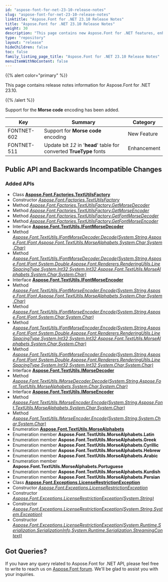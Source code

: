 ```yaml
---
id: "aspose-font-for-net-23-10-release-notes"
slug: "aspose-font-for-net-23-10-release-notes"
linktitle: "Aspose.Font for .NET 23.10 Release Notes"
title: "Aspose.Font for .NET 23.10 Release Notes"
weight: 30
description: "This page contains new Aspose.Font for .NET features, enhancement, and bug fixes in 2023, version 23.10."
type: "repository"
layout: "release"
hideChildren: false
toc: false
family_listing_page_title: "Aspose.Font for .NET 23.10 Release Notes"
menuItemWithNoContent: false
---
```


{{% alert color="primary" %}}

This page contains release notes information for Aspose.Font for .NET 23.10.

{{% /alert %}}

Support for the **Morse code** encoding has been added.

| Key | Summary | Category |
|---|---|---|
| FONTNET-602 |  Support for **Morse code** encoding | New Feature |
| FONTNET-511 |  Update bit *12* in '**head**' table for converted **TrueType** fonts | Enhancement |

## Public API and Backwards Incompatible Changes

### Added APIs
* Class [**Aspose.Font.Factories.TextUtilsFactory**](https://reference.aspose.com/font/net/aspose.font.factories/textutilsfactory/)
* Constructor [*Aspose.Font.Factories.TextUtilsFactory*](https://reference.aspose.com/font/net/aspose.font.factories/textutilsfactory/textutilsfactory/)
* Method [*Aspose.Font.Factories.TextUtilsFactory.GetMorseDecoder*](https://reference.aspose.com/font/net/aspose.font.factories/textutilsfactory/getmorsedecoder/)
* Method [*Aspose.Font.Factories.TextUtilsFactory.GetMorseEncoder*](https://reference.aspose.com/font/net/aspose.font.factories/textutilsfactory/getmorseencoder/)
* Method [*Aspose.Font.Factories.TextUtilsFactory.GetFontMorseDecoder*](https://reference.aspose.com/font/net/aspose.font.factories/textutilsfactory/getfontmorsedecoder/)
* Method [*Aspose.Font.Factories.TextUtilsFactory.GetFontMorseEncoder*](https://reference.aspose.com/font/net/aspose.font.factories/textutilsfactory/getfontmorseencoder/)
* Interface [**Aspose.Font.TextUtils.IFontMorseDecoder**](https://reference.aspose.com/font/net/aspose.font.textutils/ifontmorsedecoder/)
* Method [*Aspose.Font.TextUtils.IFontMorseDecoder.Decode(System.String,Aspose.Font.IFont,Aspose.Font.TextUtils.MorseAlphabets,System.Char,System.Char)*](https://reference.aspose.com/font/net/aspose.font.textutils/ifontmorsedecoder/decode/#decode)
* Method [*Aspose.Font.TextUtils.IFontMorseDecoder.Decode(System.String,Aspose.Font.IFont,System.Double,Aspose.Font.Renderers.RenderingUtils.LineSpacingType,System.Int32,System.Int32,Aspose.Font.TextUtils.MorseAlphabets,System.Char,System.Char)*](https://reference.aspose.com/font/net/aspose.font.textutils/ifontmorsedecoder/decode/#decode_1)
* Interface [**Aspose.Font.TextUtils.IFontMorseEncoder**](https://reference.aspose.com/font/net/aspose.font.textutils/ifontmorseencoder/)
* Method [*Aspose.Font.TextUtils.IFontMorseEncoder.Encode(System.String,Aspose.Font.IFont,Aspose.Font.TextUtils.MorseAlphabets,System.Char,System.Char)*](https://reference.aspose.com/font/net/aspose.font.textutils/ifontmorseencoder/encode/#encode)
* Method [*Aspose.Font.TextUtils.IFontMorseEncoder.Encode(System.String,Aspose.Font.IFont,System.Char,System.Char)*](https://reference.aspose.com/font/net/aspose.font.textutils/ifontmorseencoder/encode/#encode_1)
* Method [*Aspose.Font.TextUtils.IFontMorseEncoder.Encode(System.String,Aspose.Font.IFont,System.Double,Aspose.Font.Renderers.RenderingUtils.LineSpacingType,System.Int32,System.Int32,Aspose.Font.TextUtils.MorseAlphabets,System.Char,System.Char)*](https://reference.aspose.com/font/net/aspose.font.textutils/ifontmorseencoder/encode/#encode_2)
* Method [*Aspose.Font.TextUtils.IFontMorseEncoder.Encode(System.String,Aspose.Font.IFont,System.Double,Aspose.Font.Renderers.RenderingUtils.LineSpacingType,System.Int32,System.Int32,System.Char,System.Char)*](https://reference.aspose.com/font/net/aspose.font.textutils/ifontmorseencoder/encode/#encode_3)
* Interface [**Aspose.Font.TextUtils.IMorseDecoder**](https://reference.aspose.com/font/net/aspose.font.textutils/imorsedecoder/)
* Method [*Aspose.Font.TextUtils.IMorseDecoder.Decode(System.String,Aspose.Font.TextUtils.MorseAlphabets,System.Char,System.Char)*](https://reference.aspose.com/font/net/aspose.font.textutils/imorsedecoder/decode/)
* Interface [**Aspose.Font.TextUtils.IMorseEncoder**](https://reference.aspose.com/font/net/aspose.font.textutils/imorseencoder/)
* Method [*Aspose.Font.TextUtils.IMorseEncoder.Encode(System.String,Aspose.Font.TextUtils.MorseAlphabets,System.Char,System.Char)*](https://reference.aspose.com/font/net/aspose.font.textutils/imorseencoder/encode/#encode)
* Method [*Aspose.Font.TextUtils.IMorseEncoder.Encode(System.String,System.Char,System.Char)*](https://reference.aspose.com/font/net/aspose.font.textutils/imorseencoder/encode/#encode_1)
* Enumeration [**Aspose.Font.TextUtils.MorseAlphabets**](https://reference.aspose.com/font/net/aspose.font.textutils/morsealphabets/)
* Enumeration member **Aspose.Font.TextUtils.MorseAlphabets.Latin**
* Enumeration member **Aspose.Font.TextUtils.MorseAlphabets.Greek**
* Enumeration member **Aspose.Font.TextUtils.MorseAlphabets.Cyrillic**
* Enumeration member **Aspose.Font.TextUtils.MorseAlphabets.Hebrew**
* Enumeration member **Aspose.Font.TextUtils.MorseAlphabets.Arabic**
* Enumeration member **Aspose.Font.TextUtils.MorseAlphabets.Portuguese**
* Enumeration member **Aspose.Font.TextUtils.MorseAlphabets.Kurdish**
* Enumeration member **Aspose.Font.TextUtils.MorseAlphabets.Persian**
* Class [**Aspose.Font.Exceptions.LicenseRestrictionException**](https://reference.aspose.com/font/net/aspose.font.exceptions/licenserestrictionexception/)
* Constructor [*Aspose.Font.Exceptions.LicenseRestrictionException*](https://reference.aspose.com/font/net/aspose.font.exceptions/licenserestrictionexception/licenserestrictionexception/#constructor)
* Constructor [*Aspose.Font.Exceptions.LicenseRestrictionException(System.String)*](https://reference.aspose.com/font/net/aspose.font.exceptions/licenserestrictionexception/licenserestrictionexception/#constructor_2)
* Constructor [*Aspose.Font.Exceptions.LicenseRestrictionException(System.String,System.Exception)*](https://reference.aspose.com/font/net/aspose.font.exceptions/licenserestrictionexception/licenserestrictionexception/#constructor_3)
* Constructor [*Aspose.Font.Exceptions.LicenseRestrictionException(System.Runtime.Serialization.SerializationInfo,System.Runtime.Serialization.StreamingContext)*](https://reference.aspose.com/font/net/aspose.font.exceptions/licenserestrictionexception/licenserestrictionexception/#constructor_1)

## Got Queries?

If you have any query related to Aspose.Font for .NET API, please feel free to write to reach us on [Aspose.Font forum](https://forum.aspose.com/c/font/). We'll be glad to assist you with your inquiries.
